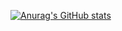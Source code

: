<!--
**adheus/adheus** is a ✨ _special_ ✨ repository because its `README.md` (this file) appears on your GitHub profile.

Here are some ideas to get you started:

- 🔭 I’m currently working on ...
- 🌱 I’m currently learning ...
- 👯 I’m looking to collaborate on ...
- 🤔 I’m looking for help with ...
- 💬 Ask me about ...
- 📫 How to reach me: ...
- 😄 Pronouns: ...
- ⚡ Fun fact: ...
-->

[![Anurag's GitHub stats](https://github-readme-stats.vercel.app/api?username=adheus&count_private=true&theme=tokyonight)](https://github.com/anuraghazra/github-readme-stats)
<!--[![Top Langs](https://github-readme-stats.vercel.app/api/top-langs/?username=adheus&layout=compact&theme=tokyonight&count_private=true)](https://github.com/anuraghazra/github-readme-stats)-->
